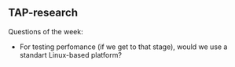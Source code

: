 TAP-research
------------

Questions of the week:
  - For testing perfomance (if we get to that stage), would we use a standart Linux-based platform?
